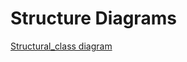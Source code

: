 # Structure Diagrams  
[Structural_class diagram](https://user-images.githubusercontent.com/94229180/143385461-5217572c-c5fa-4945-af33-3911ca83e4b2.jpg)


